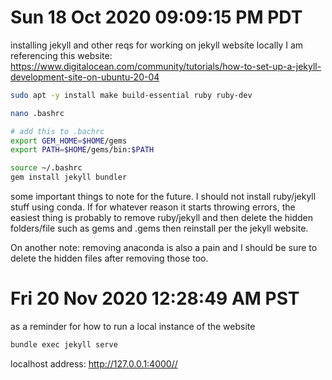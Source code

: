 # Sun 18 Oct 2020 09:09:15 PM PDT

installing jekyll and other reqs for working on jekyll website locally
I am referencing this website: https://www.digitalocean.com/community/tutorials/how-to-set-up-a-jekyll-development-site-on-ubuntu-20-04

```bash
sudo apt -y install make build-essential ruby ruby-dev

nano .bashrc

# add this to .bachrc
export GEM_HOME=$HOME/gems
export PATH=$HOME/gems/bin:$PATH

source ~/.bashrc
gem install jekyll bundler
```

some important things to note for the future. I should not install ruby/jekyll stuff using conda. If for whatever reason it starts throwing errors, the easiest thing is probably to remove ruby/jekyll and then delete the hidden folders/file such as gems and .gems then reinstall per the jekyll website.

On another note: removing anaconda is also a pain and I should be sure to delete the hidden files after removing those too. 


# Fri 20 Nov 2020 12:28:49 AM PST

as a reminder for how to run a local instance of the website
```bash
bundle exec jekyll serve
```

localhost address: http://127.0.0.1:4000//